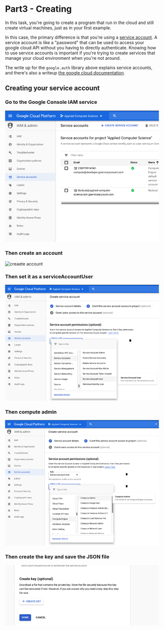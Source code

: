 # Part3 - Creating 

In this task, you're going to create a program that run in the cloud
and still create virtual machines, just as in your first example.

In this case, the primary difference is that you're using a [service account](https://google-auth.readthedocs.io/en/latest/reference/google.oauth2.service_account.html#module-google.oauth2.service_account).
A service account is like a "password" that can be used to access your google cloud API without you having
to directly authenticate. Knowing how to use service accounts is important if you're
trying to create services that manage your cloud environment when you're not around.

The write up for the `google.auth` library above explains service accounts,
and there's also a writeup [the google cloud documentation](https://cloud.google.com/iam/docs/understanding-service-accounts).


## Creating your service account

### Go to the Google Console IAM service
![service image page](service-account-page.png)

### Then create an account
![creaete account](create-account.png)

### Then set it as a serviceAccountUser
![set serviceAccount](set-service-account-user.png)

### Then compute admin
![set compute admin](set-compute-admin.png)

### Then create the key and save the JSON file
![create-key](create-key.png)

